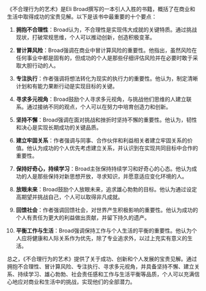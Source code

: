 《不合理行为的艺术》是Eli Broad撰写的一本引人入胜的书籍，概括了在商业和生活中取得成功的宝贵见解。以下是该书中最重要的十个要点：

1. **拥抱不合理性**：Broad认为，不合理性是实现伟大成就的关键特质。通过挑战现状，打破常规思维，个人可以推动创新，创造积极变革。

2. **冒计算风险**：Broad强调在商业中冒计算风险的重要性。他指出，虽然风险在任何事业中都是固有的，但成功的个人是那些仔细评估风险并在必要时敢于采取大胆行动的人。

3. **专注执行**：作者强调将想法转化为现实的执行力的重要性。他认为，制定清晰计划和有能力果断行动是实现目标的关键。

4. **寻求多元视角**：Broad鼓励个人寻求多元视角，与挑战他们思维的人建立联系。通过接纳不同的观点，个人可以在努力中培育创造力和创新。

5. **坚持不懈**：Broad强调在面对挑战和挫折时坚持不懈的重要性。他认为，韧性和决心是实现长期成功的关键品质。

6. **建立牢固关系**：作者强调与同事、合作伙伴和利益相关者建立牢固关系的价值。他认为成功的个人优先考虑建立关系，并认识到在实现共同目标中合作的重要性。

7. **保持好奇心，持续学习**：Broad主张保持持续学习和好奇心的心态。他认为成功的人是那些保持对新思想开放，寻求知识，并愿意适应变化环境的人。

8. **放眼未来**：Broad鼓励个人放眼未来，追求雄心勃勃的目标。他认为通过设定高期望并挑战自己，个人可以取得非凡成就。

9. **回馈社会**：作者强调回馈社会，对世界产生积极影响的重要性。他认为成功的个人有责任为更大的利益做出贡献，并留下持久的遗产。

10. **平衡工作与生活**：Broad强调保持工作与个人生活的平衡的重要性。他认为个人应将健康和人际关系作为优先，除了专业追求外，以过上充实有意义的生活。

总之，《不合理行为的艺术》提供了关于成功、创新和个人发展的宝贵见解。通过拥抱不合理性、冒计算风险、专注执行、寻求多元视角，并具备坚持不懈、建立关系、持续学习、雄心勃勃、社会责任感和工作与生活平衡等品质，个人可以充满信心地应对商业和生活中的挑战，实现他们的全部潜力。